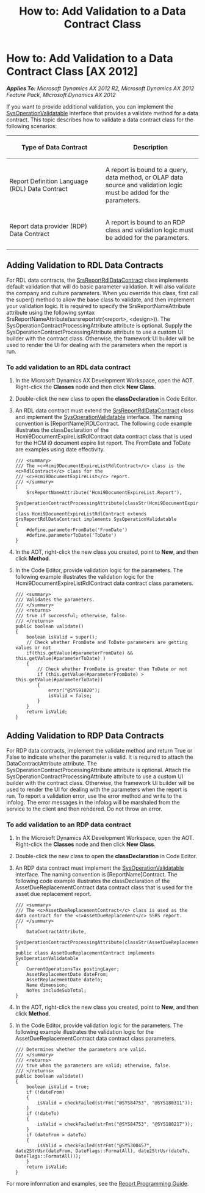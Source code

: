 ﻿---
title: 'How to: Add Validation to a Data Contract Class'
TOCTitle: 'How to: Add Validation to a Data Contract Class'
ms:assetid: 754849b3-e4fb-4934-b549-67eb77e79469
ms:mtpsurl: https://technet.microsoft.com/en-us/library/Gg731942(v=AX.60)
ms:contentKeyID: 35132876
ms.date: 11/07/2012
mtps_version: v=AX.60
---

# How to: Add Validation to a Data Contract Class [AX 2012]


_**Applies To:** Microsoft Dynamics AX 2012 R2, Microsoft Dynamics AX 2012 Feature Pack, Microsoft Dynamics AX 2012_

If you want to provide additional validation, you can implement the [SysOperationValidatable](https://technet.microsoft.com/en-us/library/gg963711\(v=ax.60\)) interface that provides a validate method for a data contract. This topic describes how to validate a data contract class for the following scenarios:

<table>
<colgroup>
<col style="width: 50%" />
<col style="width: 50%" />
</colgroup>
<thead>
<tr class="header">
<th><p>Type of Data Contract</p></th>
<th><p>Description</p></th>
</tr>
</thead>
<tbody>
<tr class="odd">
<td><p>Report Definition Language (RDL) Data Contract</p></td>
<td><p>A report is bound to a query, data method, or OLAP data source and validation logic must be added for the parameters.</p></td>
</tr>
<tr class="even">
<td><p>Report data provider (RDP) Data Contract</p></td>
<td><p>A report is bound to an RDP class and validation logic must be added for the parameters.</p></td>
</tr>
</tbody>
</table>


## Adding Validation to RDL Data Contracts

For RDL data contracts, the [SrsReportRdlDataContract](https://technet.microsoft.com/en-us/library/gg939600\(v=ax.60\)) class implements default validation that will do basic parameter validation. It will also validate the company and culture parameters. When you override this class, first call the super() method to allow the base class to validate, and then implement your validation logic. It is required to specify the SrsReportNameAttribute attribute using the following syntax SrsReportNameAttribute(ssrsreportstr(\<report\>, \<design\>)). The SysOperationContractProcessingAttribute attribute is optional. Supply the SysOperationContractProcessingAttribute attribute to use a custom UI builder with the contract class. Otherwise, the framework UI builder will be used to render the UI for dealing with the parameters when the report is run.

### To add validation to an RDL data contract

1.  In the Microsoft Dynamics AX Development Workspace, open the AOT. Right-click the **Classes** node and then click **New Class**.

2.  Double-click the new class to open the **classDeclaration** in Code Editor.

3.  An RDL data contract must extend the [SrsReportRdlDataContract](https://technet.microsoft.com/en-us/library/gg939600\(v=ax.60\)) class and implement the [SysOperationValidatable](https://technet.microsoft.com/en-us/library/gg963711\(v=ax.60\)) interface. The naming convention is \[ReportName\]RDLContract. The following code example illustrates the classDeclaration of the Hcmi9DocumentExpireListRdlContract data contract class that is used for the HCM i9 document expire list report. The FromDate and ToDate are examples using date effectivity.
    
        /// <summary>
        /// The <c>Hcmi9DocumentExpireListRdlContract</c> class is the <c>RdlContract</c> class for the
        /// <c>Hcmi9DocumentExpireList</c> report.
        /// </summary>
        [
            SrsReportNameAttribute('Hcmi9DocumentExpireList.Report'),
            SysOperationContractProcessingAttribute(classStr(Hcmi9DocumentExpireListUIBuilder))
        ]
        class Hcmi9DocumentExpireListRdlContract extends SrsReportRdlDataContract implements SysOperationValidatable
        {
            #define.parameterFromDate('FromDate')
            #define.parameterToDate('ToDate')
        } 

4.  In the AOT, right-click the new class you created, point to **New**, and then click **Method**.

5.  In the Code Editor, provide validation logic for the parameters. The following example illustrates the validation logic for the Hcmi9DocumentExpireListRdlContract data contract class parameters.
    
        /// <summary>
        /// Validates the parameters.
        /// </summary>
        /// <returns>
        /// true if successful; otherwise, false.
        /// </returns>
        public boolean validate()
        {
            boolean isValid = super();
            // Check whether FromDate and ToDate parameters are getting values or not
            if(this.getValue(#parameterFromDate) && this.getValue(#parameterToDate) )
            {
                // Check whether FromDate is greater than ToDate or not
                if (this.getValue(#parameterFromDate) > this.getValue(#parameterToDate))
                {
                    error("@SYS91020");
                    isValid = false;
                }
            }
            return isValid;
        }

## Adding Validation to RDP Data Contracts

For RDP data contracts, implement the validate method and return True or False to indicate whether the parameter is valid. It is required to attach the DataContractAttribute attribute. The SysOperationContractProcessingAttribute attribute is optional. Attach the SysOperationContractProcessingAttribute attribute to use a custom UI builder with the contract class. Otherwise, the framework UI builder will be used to render the UI for dealing with the parameters when the report is run. To report a validation error, use the error method and write to the infolog. The error messages in the infolog will be marshaled from the service to the client and then rendered. Do not throw an error.

### To add validation to an RDP data contract

1.  In the Microsoft Dynamics AX Development Workspace, open the AOT. Right-click the **Classes** node and then click **New Class**.

2.  Double-click the new class to open the **classDeclaration** in Code Editor.

3.  An RDP data contract must implement the [SysOperationValidatable](https://technet.microsoft.com/en-us/library/gg963711\(v=ax.60\)) interface. The naming convention is \[ReportName\]Contract. The following code example illustrates the classDeclaration of the AssetDueReplacementContract data contract class that is used for the asset due replacement report.
    
        /// <summary>
        /// The <c>AssetDueReplacementContract</c> class is used as the data contract for the <c>AssetDueReplacement</c> SSRS report.
        /// </summary>
        [
            DataContractAttribute,
            SysOperationContractProcessingAttribute(classStr(AssetDueReplacementUIBuilder))
        ]
        public class AssetDueReplacementContract implements SysOperationValidatable
        {
            CurrentOperationsTax postingLayer;
            AssetReplacementDate dateFrom;
            AssetReplacementDate dateTo;
            Name dimension;
            NoYes includeSubTotal;
        }

4.  In the AOT, right-click the new class you created, point to **New**, and then click **Method**.

5.  In the Code Editor, provide validation logic for the parameters. The following example illustrates the validation logic for the AssetDueReplacementContract data contract class parameters.
    
        /// Determines whether the parameters are valid.
        /// </summary>
        /// <returns>
        /// true when the parameters are valid; otherwise, false.
        /// </returns>
        public boolean validate()
        {
            boolean isValid = true;
            if (!dateFrom)
            {
                isValid = checkFailed(strFmt("@SYS84753", "@SYS180311"));
            }
            if (!dateTo)
            {
                isValid = checkFailed(strFmt("@SYS84753", "@SYS180217"));
            }
            if (dateFrom > dateTo)
            {
                isValid = checkFailed(strFmt("@SYS300457", date2StrUsr(dateFrom, DateFlags::FormatAll), date2StrUsr(dateTo, DateFlags::FormatAll)));
            }
            return isValid;
        }

For more information and examples, see the [Report Programming Guide](http://go.microsoft.com/fwlink/?linkid=230569).

